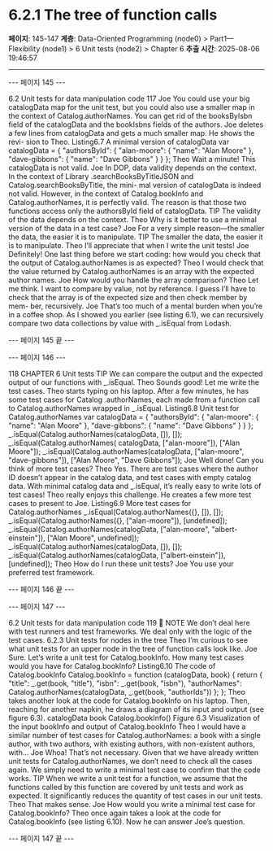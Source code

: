 # 6.2.1 The tree of function calls

**페이지**: 145-147
**계층**: Data-Oriented Programming (node0) > Part1—Flexibility (node1) > 6 Unit tests (node2) > Chapter 6
**추출 시간**: 2025-08-06 19:46:57

---


--- 페이지 145 ---

6.2 Unit tests for data manipulation code 117
Joe You could use your big catalogData map for the unit test, but you could also
use a smaller map in the context of Catalog.authorNames. You can get rid of
the booksByIsbn field of the catalogData and the bookIsbns fields of the
authors.
Joe deletes a few lines from catalogData and gets a much smaller map. He shows the revi-
sion to Theo.
Listing6.7 A minimal version of catalogData
var catalogData = {
"authorsById": {
"alan-moore": {
"name": "Alan Moore"
},
"dave-gibbons": {
"name": "Dave Gibbons"
}
}
};
Theo Wait a minute! This catalogData is not valid.
Joe In DOP, data validity depends on the context. In the context of Library
.searchBooksByTitleJSON and Catalog.searchBooksByTitle, the mini-
mal version of catalogData is indeed not valid. However, in the context of
Catalog.bookInfo and Catalog.authorNames, it is perfectly valid. The reason
is that those two functions access only the authorsById field of catalogData.
TIP The validity of the data depends on the context.
Theo Why is it better to use a minimal version of the data in a test case?
Joe For a very simple reason—the smaller the data, the easier it is to manipulate.
TIP The smaller the data, the easier it is to manipulate.
Theo I’ll appreciate that when I write the unit tests!
Joe Definitely! One last thing before we start coding: how would you check that the
output of Catalog.authorNames is as expected?
Theo I would check that the value returned by Catalog.authorNames is an array
with the expected author names.
Joe How would you handle the array comparison?
Theo Let me think. I want to compare by value, not by reference. I guess I’ll have to
check that the array is of the expected size and then check member by mem-
ber, recursively.
Joe That’s too much of a mental burden when you’re in a coffee shop. As I showed
you earlier (see listing 6.1), we can recursively compare two data collections by
value with _.isEqual from Lodash.

--- 페이지 145 끝 ---


--- 페이지 146 ---

118 CHAPTER 6 Unit tests
TIP We can compare the output and the expected output of our functions with
_.isEqual.
Theo Sounds good! Let me write the test cases.
Theo starts typing on his laptop. After a few minutes, he has some test cases for Catalog
.authorNames, each made from a function call to Catalog.authorNames wrapped in
_.isEqual.
Listing6.8 Unit test for Catalog.authorNames
var catalogData = {
"authorsById": {
"alan-moore": {
"name": "Alan Moore"
},
"dave-gibbons": {
"name": "Dave Gibbons"
}
}
};
_.isEqual(Catalog.authorNames(catalogData, []), []);
_.isEqual(Catalog.authorNames(
catalogData,
["alan-moore"]),
["Alan Moore"]);
_.isEqual(Catalog.authorNames(catalogData, ["alan-moore", "dave-gibbons"]),
["Alan Moore", "Dave Gibbons"]);
Joe Well done! Can you think of more test cases?
Theo Yes. There are test cases where the author ID doesn’t appear in the catalog
data, and test cases with empty catalog data. With minimal catalog data and
_.isEqual, it’s really easy to write lots of test cases!
Theo really enjoys this challenge. He creates a few more test cases to present to Joe.
Listing6.9 More test cases for Catalog.authorNames
_.isEqual(Catalog.authorNames({}, []), []);
_.isEqual(Catalog.authorNames({}, ["alan-moore"]), [undefined]);
_.isEqual(Catalog.authorNames(catalogData, ["alan-moore",
"albert-einstein"]), ["Alan Moore", undefined]);
_.isEqual(Catalog.authorNames(catalogData, []), []);
_.isEqual(Catalog.authorNames(catalogData, ["albert-einstein"]),
[undefined]);
Theo How do I run these unit tests?
Joe You use your preferred test framework.

--- 페이지 146 끝 ---


--- 페이지 147 ---

6.2 Unit tests for data manipulation code 119
 NOTE We don’t deal here with test runners and test frameworks. We deal only with
the logic of the test cases.
6.2.3 Unit tests for nodes in the tree
Theo I’m curious to see what unit tests for an upper node in the tree of function calls
look like.
Joe Sure. Let’s write a unit test for Catalog.bookInfo. How many test cases would
you have for Catalog.bookInfo?
Listing6.10 The code of Catalog.bookInfo
Catalog.bookInfo = function (catalogData, book) {
return {
"title": _.get(book, "title"),
"isbn": _.get(book, "isbn"),
"authorNames": Catalog.authorNames(catalogData,
_.get(book, "authorIds"))
};
};
Theo takes another look at the code for Catalog.bookInfo on his laptop. Then, reaching
for another napkin, he draws a diagram of its input and output (see figure 6.3).
catalogData book
Catalog.bookInfo()
Figure 6.3 Visualization of the input
bookInfo and output of Catalog.bookInfo
Theo I would have a similar number of test cases for Catalog.authorNames: a book
with a single author, with two authors, with existing authors, with non-existent
authors, with...
Joe Whoa! That’s not necessary. Given that we have already written unit tests for
Catalog.authorNames, we don’t need to check all the cases again. We simply
need to write a minimal test case to confirm that the code works.
TIP When we write a unit test for a function, we assume that the functions called by
this function are covered by unit tests and work as expected. It significantly reduces
the quantity of test cases in our unit tests.
Theo That makes sense.
Joe How would you write a minimal test case for Catalog.bookInfo?
Theo once again takes a look at the code for Catalog.bookInfo (see listing 6.10). Now he
can answer Joe’s question.

--- 페이지 147 끝 ---
